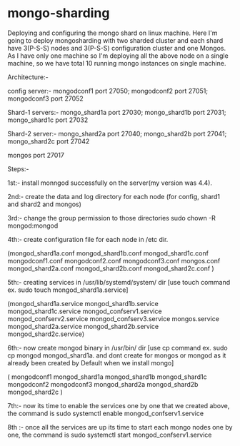 # mongo-sharding
Deploying and configuring the mongo shard on linux machine.
Here I'm going to deploy mongosharding with two sharded cluster and each shard have 3(P-S-S) nodes and 3(P-S-S) configuration cluster and one Mongos.
As I have only one machine so I'm deploying all the above node on a single machine, so we have total 10 running mongo instances on single machine.


Architecture:-

config server:- 
              mongodconf1 port 27050;
              mongodconf2 port 27051;
              mongodconf3 port 27052
              
Shard-1 servers:-
              mongo_shard1a    port 27030;
              mongo_shard1b    port 27031; 
              mongo_shard1c    port 27032
              
Shard-2 server:-
              mongo_shard2a   port 27040;
              mongo_shard2b   port 27041;
              mongo_shard2c   port 27042
             
mongos port 27017

Steps:-

1st:- install monngod successfully on the server(my version was 4.4).

2nd:- create the data and log directory for each node (for config, shard1 and shard2 and mongos) 

3rd:- change the group permission to those directories sudo chown -R mongod:mongod <directory>

4th:- create configuration file for each node in /etc dir.

  (mongod_shard1a.conf
mongod_shard1b.conf
mongod_shard1c.conf
mongodconf1.conf
mongodconf2.conf
mongodconf3.conf
mongos.conf
mongod_shard2a.conf
mongod_shard2b.conf
mongod_shard2c.conf
)

5th:- creating services in /usr/lib/systemd/system/   dir [use touch command ex. sudo touch mongod_shard1a.service]
  
  (mongod_shard1a.service
mongod_shard1b.service
mongod_shard1c.service
mongod_confserv1.service
mongod_confserv2.service
mongod_confserv3.service
mongos.service
mongod_shard2a.service
mongod_shard2b.service
mongod_shard2c.service)
  
 6th:- now create mongod binary in /usr/bin/  dir [use cp command ex. sudo cp mongod mongod_shard1a. and dont create for mongos or mongod as it already been created by Default when we install mongo]
  
  ( mongodconf1
 mongod_shard1a
 mongod_shard1b
 mongod_shard1c
 mongodconf2
 mongodconf3
 mongod_shard2a
 mongod_shard2b
 mongod_shard2c
)
  
  
7th:- now its time to enable the services one by one that we created above, the command is sudo systemctl enable mongod_confserv1.service
  
8th :- once all the services are up its time to start each mongo nodes  one by one, the command is sudo systemctl start mongod_confserv1.service
